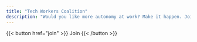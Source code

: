 ```yaml
---
title: "Tech Workers Coalition"
description: "Would you like more autonomy at work? Make it happen. Join today!"
---
```


<span class="flex justify-center uppercase font-mono">
  {{< button href="join" >}}
    Join
  {{< /button >}}
</span>
